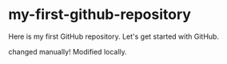 # my-first-github-repository
Here is my first GitHub repository. Let's get started with GitHub.

changed manually! Modified locally.
